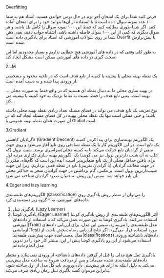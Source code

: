 
Overfitting

فرض کنید شما برای یک امتحانِ آخرِ ترم در حال درس خواندن هستید. استاد هم به شما ۱۰۰ عدد نمونه سوال داده است تا با استفاده از آن‌ها بتوانید خود را برای امتحان آماده کنید. اگر شما طوری مطالعه کنید که فقط این ۱۰۰ نمونه سوال را کامل بلد باشید و هر سوالِ دیگری که کمی از این ۱۰۰ سوال فاصله داشته باشد، اشتباه جواب دهید، یعنی ذهنِ شما بر روی سوالاتِ آموزشی که استاد برای یادگیری داده است Overfit یا بیش‌برازش شده است.

به طور کلی وقتی که در داده های آموزشی هیچ حطایی نداریم و بسیار محدودیم اما این سخت گیری در داده های آموزشی ممکن است مشکل ایجاد کند.



2.LM



یک نقطه بهینه محلی یا بیشینه یا کمینه از تابع هدف است که در ناحیه محدود و مشخصی از ورودی پیدا شده و به دست آمده است.

… در بهینه سازی محلی ما به دنبال نقطه ای هستیم که در واقع فقط به صورت محلی بهینه است، یعنی تابع هدف را فقط نسبت به نقاط نزدیک به خود کمینه یا بیشینه می کند…

نوع تعریف یک تابع هدف، می تواند در فضای مسئله تعداد زیادی نقطه بهینه محلی داشته باشد؛ و حتی ممکن است تنها یک نقطه محلی بهینه در کل فضای مسئله ایجاد کند که در آن صورت همان نقطه بهینه عمومی یا Global است.



3.Gradiant

گرادیان کاهشی» (Gradient Descent) یک الگوریتم بهینه‌سازی برای پیدا کردن کمینه یک تابع است. در این الگوریتم کار با یک نقطه تصادفی روی تابع آغاز می‌شود و روی جهت منفی از گرادیان تابع حرکت می‌کند تا به کمینه محلی/سراسری برسد. شیب نزول (که اغلب به آن شیب دارترین نزول نیز می گویند) یک الگوریتم بهینه سازی تکراری مرتبه اول برای یافتن حداقل محلی از یک تابع متمایزپذیر است. ایده این است که گام‌های مکرر را در جهت مخالف گرادیان (یا گرادیان تقریبی) تابع در نقطه فعلی برداریم، زیرا این جهت شیب‌دارترین نزول است. برعکس، گام برداشتن در جهت گرادیان منجر به حداکثر محلی آن تابع خواهد شد. سپس این روش به عنوان صعود گرادیان شناخته می شود.


4.Eager and lazy learning

الگوریتم‌های طبقه‌بندی (Classification) را می‌توان از منظر روش یادگیری روی داده‌های آموزشی، به ۲ گروه زیر دسته‌بندی کرد.
1.	یادگیری تنبل (Lazy Learner)
2.	یادگیری کوشا (Eager Learner)
اکثر الگوریتم‌های طبقه‌بندی از روش یادگیری کوشا استفاده می‌کنند. یادگیری کوشا به این صورت عمل می‌کند که با استفاده از داده‌های آموزشی(Train) مدل طبقه‌بندی را می‌سازد، سپس این مدل، برای ارزیابی داده‌های آزمایشی(Test) مورد استفاده قرار می‌گیرد. اگر نتایج ارزیابی رضایت‌بخش باشد، از مدل بدست‌آمده جهت پیش‌بینی طبقه‌بند(classifications) داده‌های ناشناخته ورودی استفاده می‌شود.از این رو یادگیری کوشا پیش از این، بیشتر کار خود را در تدوین مدل انجام داده‌اند

یادگیری تنبل هیچ مدلی را قبل از گرفتن داده‌های ناشناخته از ورودی نمی‌سازد و منتظر داده‌های طبقه‌بندی نشده می‌ماند و پس از دریافت شروع به ساخت مدل پیش‌بینی می‌کند.به دلیل اینکه به ازای هر پیش‌بینی داده ورودی باید کل مدل از اول ساخته شود، بنابراین می‌توان گفت یاگیری تنبل زمان زیادی صرف می‌کند.
